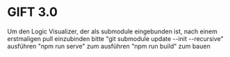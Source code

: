 # GIFT 3.0

Um den Logic Visualizer, der als submodule eingebunden ist, nach einem erstmaligen pull einzubinden bitte "git submodule update --init --recursive" ausführen
"npm run serve" zum ausführen
"npm run build" zum bauen
